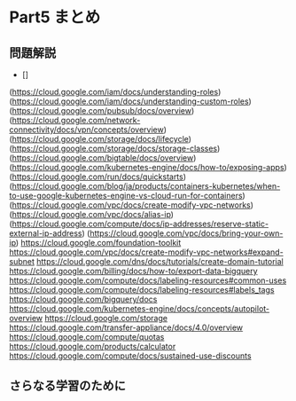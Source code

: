 # Part5 まとめ

## 問題解説
- []

(https://cloud.google.com/iam/docs/understanding-roles)
(https://cloud.google.com/iam/docs/understanding-custom-roles)
(https://cloud.google.com/pubsub/docs/overview)
(https://cloud.google.com/network-connectivity/docs/vpn/concepts/overview)
(https://cloud.google.com/storage/docs/lifecycle)
(https://cloud.google.com/storage/docs/storage-classes)
(https://cloud.google.com/bigtable/docs/overview)
(https://cloud.google.com/kubernetes-engine/docs/how-to/exposing-apps)
(https://cloud.google.com/run/docs/quickstarts)
(https://cloud.google.com/blog/ja/products/containers-kubernetes/when-to-use-google-kubernetes-engine-vs-cloud-run-for-containers)
(https://cloud.google.com/vpc/docs/create-modify-vpc-networks)
(https://cloud.google.com/vpc/docs/alias-ip)
(https://cloud.google.com/compute/docs/ip-addresses/reserve-static-external-ip-address)
(https://cloud.google.com/vpc/docs/bring-your-own-ip)
https://cloud.google.com/foundation-toolkit
https://cloud.google.com/vpc/docs/create-modify-vpc-networks#expand-subnet
https://cloud.google.com/dns/docs/tutorials/create-domain-tutorial
https://cloud.google.com/billing/docs/how-to/export-data-bigquery
https://cloud.google.com/compute/docs/labeling-resources#common-uses
https://cloud.google.com/compute/docs/labeling-resources#labels_tags
https://cloud.google.com/bigquery/docs
https://cloud.google.com/kubernetes-engine/docs/concepts/autopilot-overview
https://cloud.google.com/storage
https://cloud.google.com/transfer-appliance/docs/4.0/overview
https://cloud.google.com/compute/quotas
https://cloud.google.com/products/calculator
https://cloud.google.com/compute/docs/sustained-use-discounts

## さらなる学習のために
